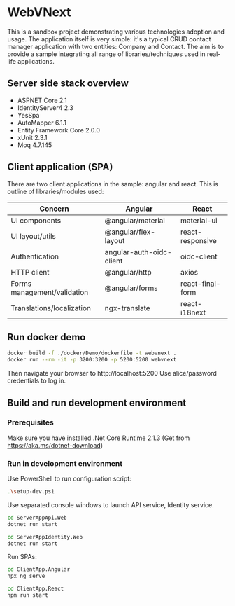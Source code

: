 # WebVNext

This is a sandbox project demonstrating various technologies adoption and usage. The application itself is very simple: it's a typical CRUD contact manager application with
two entities: Company and Contact. The aim is to provide a sample integrating all range of libraries/techniques used in real-life applications.

## Server side stack overview

- ASPNET Core 2.1
- IdentityServer4 2.3
- YesSpa
- AutoMapper 6.1.1
- Entity Framework Core 2.0.0
- xUnit 2.3.1
- Moq 4.7.145

## Client application (SPA)

There are two client applications in the sample: angular and react. This is outline of libraries/modules used:

| Concern                             | Angular                    | React                     |
| ----------------------------------- |----------------------------|---------------------------|
| UI components                       | @angular/material          | material-ui               |
| UI layout/utils                     | @angular/flex-layout       | react-responsive          |
| Authentication                      | angular-auth-oidc-client   | oidc-client               |
| HTTP client                         | @angular/http              | axios                     |
| Forms management/validation         | @angular/forms             | react-final-form          |
| Translations/localization           | ngx-translate              | react-i18next             |

## Run docker demo

```bash
docker build -f ./docker/Demo/dockerfile -t webvnext .
docker run --rm -it -p 3200:3200 -p 5200:5200 webvnext
```

Then navigate your browser to http://localhost:5200
Use alice/password credentials to log in.

## Build and run development environment

### Prerequisites

Make sure you have installed .Net Core Runtime 2.1.3
(Get from https://aka.ms/dotnet-download)

### Run in development environment

Use PowerShell to run configuration script:

```bash
.\setup-dev.ps1
```

Use separated console windows to launch API service, Identity service.

```bash
cd ServerAppApi.Web
dotnet run start
``` 

```bash
cd ServerAppIdentity.Web
dotnet run start
``` 

Run SPAs:

```bash
cd ClientApp.Angular
npx ng serve
``` 

```bash
cd ClientApp.React
npm run start
``` 
